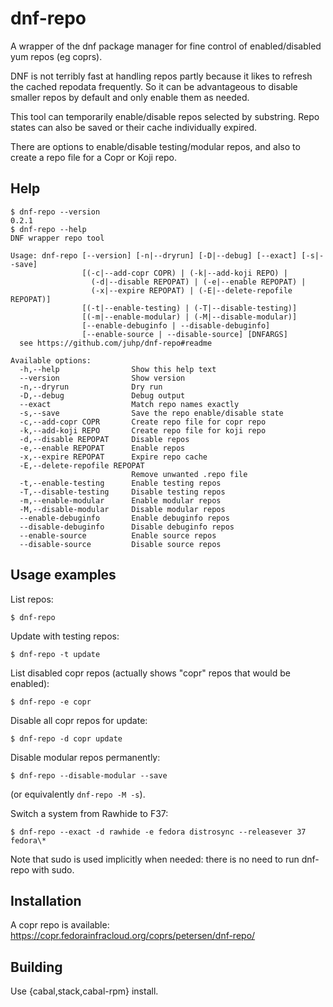 # dnf-repo

A wrapper of the  dnf package manager for fine control of enabled/disabled yum repos (eg coprs).

DNF is not terribly fast at handling repos partly because it likes
to refresh the cached repodata frequently. So it can be advantageous
to disable smaller repos by default and only enable them as needed.

This tool can temporarily enable/disable repos selected by substring.
Repo states can also be saved or their cache individually expired.

There are options to enable/disable testing/modular repos,
and also to create a repo file for a Copr or Koji repo.

## Help

```shellsession
$ dnf-repo --version
0.2.1
$ dnf-repo --help
DNF wrapper repo tool

Usage: dnf-repo [--version] [-n|--dryrun] [-D|--debug] [--exact] [-s|--save]
                [(-c|--add-copr COPR) | (-k|--add-koji REPO) |
                  (-d|--disable REPOPAT) | (-e|--enable REPOPAT) |
                  (-x|--expire REPOPAT) | (-E|--delete-repofile REPOPAT)]
                [(-t|--enable-testing) | (-T|--disable-testing)]
                [(-m|--enable-modular) | (-M|--disable-modular)]
                [--enable-debuginfo | --disable-debuginfo]
                [--enable-source | --disable-source] [DNFARGS]
  see https://github.com/juhp/dnf-repo#readme

Available options:
  -h,--help                Show this help text
  --version                Show version
  -n,--dryrun              Dry run
  -D,--debug               Debug output
  --exact                  Match repo names exactly
  -s,--save                Save the repo enable/disable state
  -c,--add-copr COPR       Create repo file for copr repo
  -k,--add-koji REPO       Create repo file for koji repo
  -d,--disable REPOPAT     Disable repos
  -e,--enable REPOPAT      Enable repos
  -x,--expire REPOPAT      Expire repo cache
  -E,--delete-repofile REPOPAT
                           Remove unwanted .repo file
  -t,--enable-testing      Enable testing repos
  -T,--disable-testing     Disable testing repos
  -m,--enable-modular      Enable modular repos
  -M,--disable-modular     Disable modular repos
  --enable-debuginfo       Enable debuginfo repos
  --disable-debuginfo      Disable debuginfo repos
  --enable-source          Enable source repos
  --disable-source         Disable source repos
```

## Usage examples
List repos:
```shellsession
$ dnf-repo
```

Update with testing repos:
```shellsession
$ dnf-repo -t update
```

List disabled copr repos (actually shows "copr" repos that would be enabled):
```shellsession
$ dnf-repo -e copr
```

Disable all copr repos for update:
```shellsession
$ dnf-repo -d copr update
```

Disable modular repos permanently:
```shellsession
$ dnf-repo --disable-modular --save
```
(or equivalently `dnf-repo -M -s`).

Switch a system from Rawhide to F37:
```shellsession
$ dnf-repo --exact -d rawhide -e fedora distrosync --releasever 37 fedora\*
```

Note that sudo is used implicitly when needed:
there is no need to run dnf-repo with sudo.

## Installation

A copr repo is available:
<https://copr.fedorainfracloud.org/coprs/petersen/dnf-repo/>

## Building

Use {cabal,stack,cabal-rpm} install.
